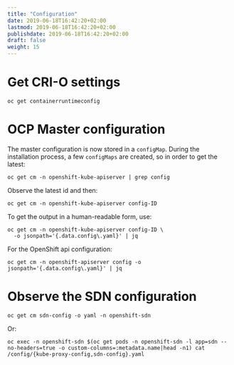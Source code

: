 ```yaml
---
title: "Configuration"
date: 2019-06-18T16:42:20+02:00
lastmod: 2019-06-18T16:42:20+02:00
publishdate: 2019-06-18T16:42:20+02:00
draft: false
weight: 15
---
```


# Get CRI-O settings

```
oc get containerruntimeconfig
```

# OCP Master configuration
The master configuration is now stored in a `configMap`. During the installation
process, a few `configMaps` are created, so in order to get the latest:

```
oc get cm -n openshift-kube-apiserver | grep config
```

Observe the latest id and then:

```
oc get cm -n openshift-kube-apiserver config-ID
```

To get the output in a human-readable form, use:

```
oc get cm -n openshift-kube-apiserver config-ID \
  -o jsonpath='{.data.config\.yaml}' | jq
```

For the OpenShift api configuration:

```
oc get cm -n openshift-apiserver config -o jsonpath='{.data.config\.yaml}' | jq
```

# Observe the SDN configuration

```
oc get cm sdn-config -o yaml -n openshift-sdn
```

Or:

```
oc exec -n openshift-sdn $(oc get pods -n openshift-sdn -l app=sdn --no-headers=true -o custom-columns=:metadata.name|head -n1) cat /config/{kube-proxy-config,sdn-config}.yaml
```
